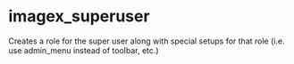 imagex_superuser
================

Creates a role for the super user along with special setups for that role (i.e. use admin_menu instead of toolbar, etc.)
